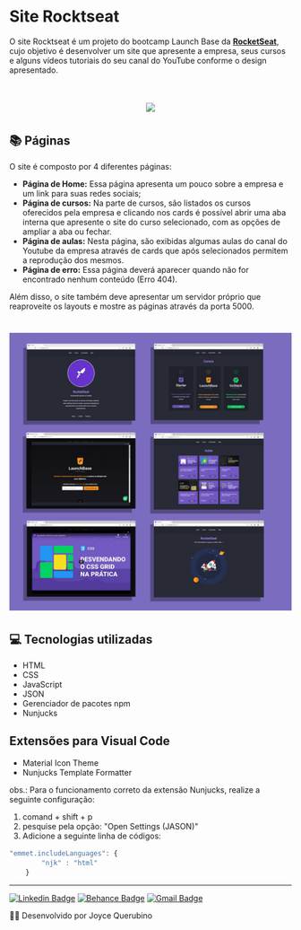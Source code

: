 # Site Rocktseat

O site Rocktseat é um projeto do bootcamp Launch Base da **[RocketSeat](https://rocketseat.com.br/)**, cujo objetivo é desenvolver um site que apresente a empresa, seus cursos e alguns vídeos tutoriais do seu canal do YouTube conforme o design apresentado. 

 <h1 align = center>
    <img src="public/site.gif">
</h1>

## 📚 Páginas
O site é composto por 4 diferentes páginas: 
  - **Página de Home:** Essa página apresenta um pouco sobre a empresa e um link para suas redes sociais;
  - **Página de cursos:** Na parte de cursos, são listados os cursos oferecidos pela empresa e clicando nos cards é possível abrir uma aba interna que apresente o site do curso selecionado, com as opções de ampliar a aba ou fechar.  
  - **Página de aulas:** Nesta página, são exibidas algumas aulas do canal do Youtube da empresa através de cards que após selecionados permitem a reprodução dos mesmos. 
  - **Página de erro:** Essa página deverá aparecer quando não for encontrado nenhum conteúdo (Erro 404). 

Além disso, o site também deve apresentar um servidor próprio que reaproveite os layouts e mostre as páginas através da porta 5000.

 <h1 align = center>
    <img src="public/paginas.jpg">
</h1>

  ## 💻 Tecnologias utilizadas
  - HTML
  - CSS
  - JavaScript
  - JSON
  - Gerenciador de pacotes npm
  - Nunjucks

 ## Extensões para Visual Code
 - Material Icon Theme
 - Nunjucks Template Formatter

obs.: Para o funcionamento correto da extensão Nunjucks, realize a seguinte configuração: 

1.  comand + shift + p
2. pesquise pela opção: "Open Settings (JASON)"
3. Adicione a seguinte linha de códigos:

```js
"emmet.includeLanguages": {
        "njk" : "html"
    }
```
---
 [![Linkedin Badge](https://img.shields.io/badge/-LinkedIn-blue?style=flat-square&logo=Linkedin&logoColor=white&link=https://www.linkedin.com/in/joyce-querubino/)](https://www.linkedin.com/in/joyce-querubino/)
 [![Behance Badge](https://img.shields.io/badge/-Behance-blue?style=flat-square&logo=Behance&logoColor=white&link=https://www.behance.net/joycequerucdd7)](https://www.behance.net/joycequerucdd7)
 [![Gmail Badge](https://img.shields.io/badge/-Gmail-c14438?style=flat-square&logo=Gmail&logoColor=white&link=mailto:joycequerubino5@gmail.com)](mailto:joycequerubino5@gmail.com)

🐱‍👤 Desenvolvido por Joyce Querubino  